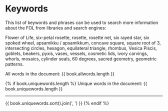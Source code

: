 # Keywords

This list of keywords and phrases can be used to search more information about the FOL from libraries and search engines:

Flower of Life, six-petal rosette, rosette, rosette net, six rayed star, six spoked wheel, apsamikku / apsamikkum, concave square, square root of 3, intersecting circles, hexagon, equilateral triangle, rhombus, Vesica Piscis, goblets, beakers, pyxis, vases, vessels, cosmetic lids, ivory carvings, whorls, mosaics, cylinder seals, 60 degrees, sacred geometry, geometric patterns.

All words in the document: {{ book.allwords.length }}

{% if book.uniquewords.length %}
Unique words in the document: {{ book.uniquewords.length }}

<hr/>

{{ book.uniquewords.sort().join(', ') }}
{% endif %}
